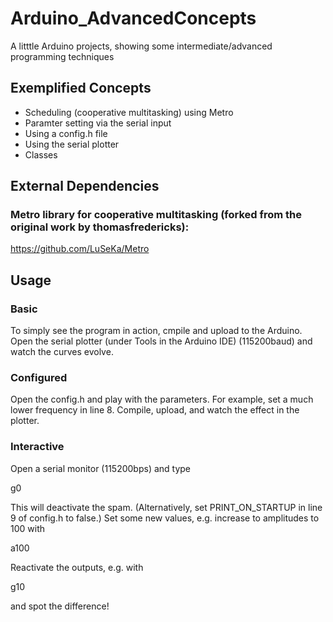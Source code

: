 # Arduino_AdvancedConcepts
A litttle Arduino projects, showing some intermediate/advanced programming techniques

## Exemplified Concepts
* Scheduling (cooperative multitasking) using Metro
* Paramter setting via the serial input
* Using a config.h file
* Using the serial plotter
* Classes

## External Dependencies

### Metro library for cooperative multitasking (forked from the original work by thomasfredericks):
https://github.com/LuSeKa/Metro

## Usage

### Basic
To simply see the program in action, cmpile and upload to the Arduino. Open the serial plotter (under Tools in the Arduino IDE) (115200baud) and watch the curves evolve.

### Configured
Open the config.h and play with the parameters. For example, set a much lower frequency in line 8. Compile, upload, and watch the effect in the plotter.

### Interactive
Open a serial monitor (115200bps) and type

g0

This will deactivate the spam.
(Alternatively, set PRINT_ON_STARTUP in line 9 of config.h to false.)
Set some new values, e.g. increase to amplitudes to 100 with

a100

Reactivate the outputs, e.g. with

g10

and spot the difference!
